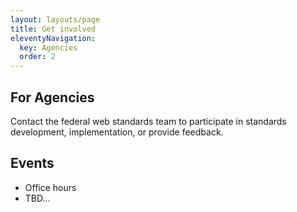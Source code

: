 ```yaml
---
layout: layouts/page
title: Get involved
eleventyNavigation:
  key: Agencies
  order: 2
---
```


## For Agencies

Contact the federal web standards team to participate in standards development, implementation, or provide feedback.

## Events

- Office hours
- TBD...
